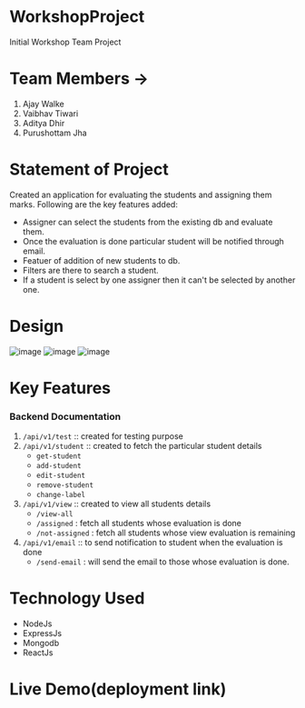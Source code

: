 # WorkshopProject
Initial Workshop Team Project

# Team Members ->
1. Ajay Walke
2. Vaibhav Tiwari
3. Aditya Dhir
4. Purushottam Jha

# Statement of Project
Created an application for evaluating the students and assigning them marks. Following are the key features added:
- Assigner can select the students from the existing db and evaluate them.
- Once the evaluation is done particular student will be notified through email.
- Featuer of addition of new students to db.
- Filters are there to search a student.
- If a student is select by one assigner then it can't be selected by another one.

# Design
![image](https://github.com/ajaywalke24n/WorkshopProject/assets/175040142/3df2ce16-b0c0-4943-9797-d5f309bf70df)
![image](https://github.com/ajaywalke24n/WorkshopProject/assets/175040142/c789b7a3-9efb-4509-9f50-a5361a894c5c)
![image](https://github.com/ajaywalke24n/WorkshopProject/assets/175040142/2f964c66-8dfd-40d5-a1a6-bc83176427e2)




# Key Features
### Backend Documentation
1. `/api/v1/test` :: created for testing purpose
2. `/api/v1/student` :: created to fetch the particular student details
    - `get-student` 
    - `add-student`
    - `edit-student`
    - `remove-student`
    - `change-label`
3. `/api/v1/view` :: created to view all students details
    - `/view-all`
    - `/assigned` : fetch all students whose evaluation is done
    - `/not-assigned` : fetch all students whose view evaluation is remaining 
4. `/api/v1/email` :: to send notification to student when the evaluation is done
   - `/send-email` : will send the email to those whose evaluation is done.


# Technology Used
- NodeJs
- ExpressJs
- Mongodb
- ReactJs

# Live Demo(deployment link)
 
